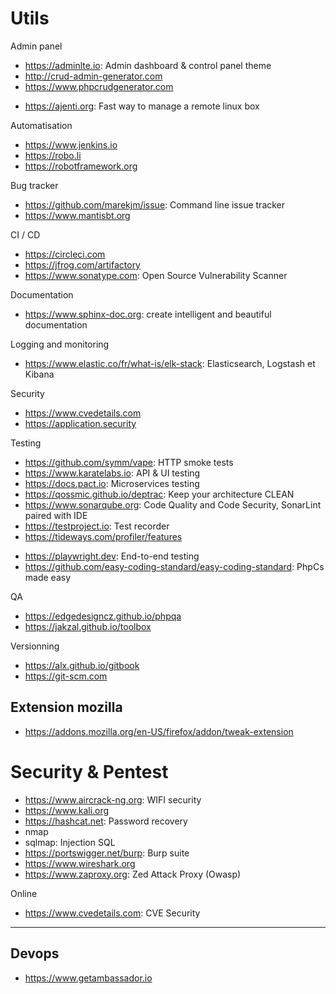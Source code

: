 # Utils

Admin panel
* https://adminlte.io: Admin dashboard & control panel theme
* http://crud-admin-generator.com
* https://www.phpcrudgenerator.com

- https://ajenti.org: Fast way to manage a remote linux box

Automatisation
* https://www.jenkins.io
* https://robo.li
* https://robotframework.org

Bug tracker
* https://github.com/marekjm/issue: Command line issue tracker
* https://www.mantisbt.org

CI / CD
* https://circleci.com
* https://jfrog.com/artifactory
* https://www.sonatype.com: Open Source Vulnerability Scanner

Documentation
* https://www.sphinx-doc.org: create intelligent and beautiful documentation

Logging and monitoring
* https://www.elastic.co/fr/what-is/elk-stack: Elasticsearch, Logstash et Kibana

Security
* https://www.cvedetails.com
* https://application.security

Testing
* https://github.com/symm/vape: HTTP smoke tests
* https://www.karatelabs.io: API & UI testing
* https://docs.pact.io: Microservices testing
* https://qossmic.github.io/deptrac: Keep your architecture CLEAN
* https://www.sonarqube.org: Code Quality and Code Security, SonarLint paired with IDE
* https://testproject.io: Test recorder
* https://tideways.com/profiler/features
- https://playwright.dev: End-to-end testing
- https://github.com/easy-coding-standard/easy-coding-standard: PhpCs made easy

QA
- https://edgedesigncz.github.io/phpqa
- https://jakzal.github.io/toolbox

Versionning
* https://alx.github.io/gitbook
* https://git-scm.com

## Extension mozilla
- https://addons.mozilla.org/en-US/firefox/addon/tweak-extension

# Security & Pentest

* https://www.aircrack-ng.org: WIFI security
* https://www.kali.org
* https://hashcat.net: Password recovery
* nmap
* sqlmap: Injection SQL
* https://portswigger.net/burp: Burp suite
* https://www.wireshark.org
* https://www.zaproxy.org: Zed Attack Proxy (Owasp)

Online
- https://www.cvedetails.com: CVE Security

---
## Devops
* https://www.getambassador.io

